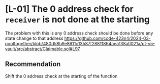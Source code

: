 # [L-01] The 0 address check for `receiver` is not done at the starting
The problem with this is any 0 address check should be done before any state change to that address 
https://github.com/code-423n4/2024-03-pooltogether/blob/480d58b9e8611c13587f28811864aea138a0021a/pt-v5-vault/src/abstract/Claimable.sol#L97
## Recommendation 
Shift the 0 address check at the starting of the function